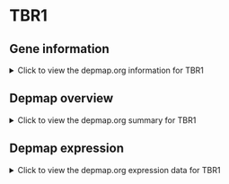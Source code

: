<h1>TBR1</h1>

<h2>Gene information</h2>
<details>
  <summary>Click to view the depmap.org information for TBR1</summary>
  <iframe src="https://depmap.org/portal/gene/TBR1?tab=about" style="border:none;width:100%;height:800px"></iframe>
</details>

<h2>Depmap overview</h2>
<details>
  <summary>Click to view the depmap.org summary for TBR1</summary>
  <iframe src="https://depmap.org/portal/gene/TBR1?tab=overview" style="border:none;width:100%;height:800px"></iframe>
</details>

<h2>Depmap expression</h2>
<details>
  <summary>Click to view the depmap.org expression data for TBR1</summary>
  <iframe src="https://depmap.org/portal/gene/TBR1?tab=characterization" style="border:none;width:100%;height:800px"></iframe>
</details>


<!--
<h2>Reactome Pathway diagram</h2>
PNAME
-->


